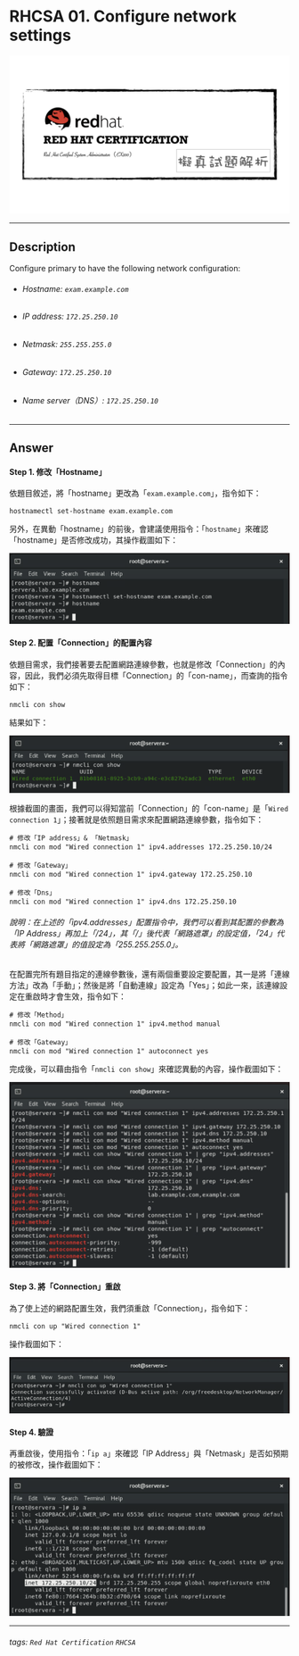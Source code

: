 # RHCSA 01. Configure network settings

![](https://github.com/rickbsr/Certification-RedHat-RHCSA/blob/main/pics/redhat-rhcsa.png?raw=true)

---

## Description

Configure primary to have the following network configuration:

- ###### Hostname: `exam.example.com`

- ###### IP address: `172.25.250.10`

- ###### Netmask: `255.255.255.0`

- ###### Gateway: `172.25.250.10`

- ###### Name server（DNS）: `172.25.250.10`

---

## Answer

#### Step 1. 修改「Hostname」

依題目敘述，將「hostname」更改為「`exam.example.com`」，指令如下：

```shell
hostnamectl set-hostname exam.example.com
```

另外，在異動「hostname」的前後，會建議使用指令：「`hostname`」來確認「hostname」是否修改成功，其操作截圖如下：

![](https://github.com/rickbsr/Certification-RedHat-RHCSA/blob/main/pics/q01_set_hostname.png?raw=true)

#### Step 2. 配置「Connection」的配置內容

依題目需求，我們接著要去配置網路連線參數，也就是修改「Connection」的內容，因此，我們必須先取得目標「Connection」的「con-name」，而查詢的指令如下：

```shell
nmcli con show
```

結果如下：

![](https://github.com/rickbsr/Certification-RedHat-RHCSA/blob/main/pics/q01_con_show.png?raw=true)

根據截圖的畫面，我們可以得知當前「Connection」的「con-name」是「`Wired connection 1`」；接著就是依照題目需求來配置網路連線參數，指令如下：

```shell
# 修改「IP address」& 「Netmask」
nmcli con mod "Wired connection 1" ipv4.addresses 172.25.250.10/24

# 修改「Gateway」
nmcli con mod "Wired connection 1" ipv4.gateway 172.25.250.10

# 修改「Dns」
nmcli con mod "Wired connection 1" ipv4.dns 172.25.250.10
```

###### 說明：在上述的「ipv4.addresses」配置指令中，我們可以看到其配置的參數為「IP Address」再加上「/24」，其「/」後代表「網路遮罩」的設定值，「24」代表將「網路遮罩」的值設定為「255.255.255.0」。

在配置完所有題目指定的連線參數後，還有兩個重要設定要配置，其一是將「連線方法」改為「手動」；然後是將「自動連線」設定為「Yes」；如此一來，該連線設定在重啟時才會生效，指令如下：

```shell
# 修改「Method」
nmcli con mod "Wired connection 1" ipv4.method manual

# 修改「Gateway」
nmcli con mod "Wired connection 1" autoconnect yes
```

完成後，可以藉由指令「`nmcli con show`」來確認異動的內容，操作截圖如下：

![](https://github.com/rickbsr/Certification-RedHat-RHCSA/blob/main/pics/q01_con_mod.png?raw=true)

#### Step 3. 將「Connection」重啟

為了使上述的網路配置生效，我們須重啟「Connection」，指令如下：

```shell
nmcli con up "Wired connection 1"
```

操作截圖如下：

![](https://github.com/rickbsr/Certification-RedHat-RHCSA/blob/main/pics/q01_con_up.png?raw=true)

#### Step 4. 驗證

再重啟後，使用指令：「`ip a`」來確認「IP Address」與「Netmask」是否如預期的被修改，操作截圖如下：

![](https://github.com/rickbsr/Certification-RedHat-RHCSA/blob/main/pics/q01_verify.png?raw=true)

---

###### tags: `Red Hat Certification` `RHCSA`
